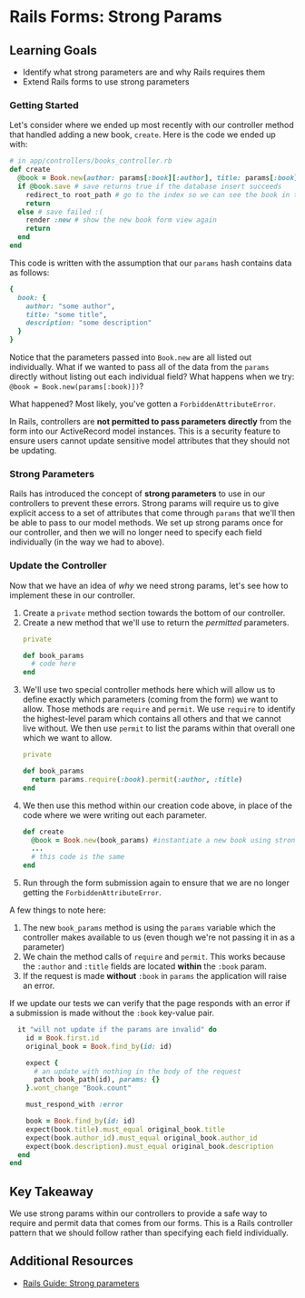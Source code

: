 # Rails Forms: Strong Params

## Learning Goals
- Identify what strong parameters are and why Rails requires them
- Extend Rails forms to use strong parameters

### Getting Started

Let's consider where we ended up most recently with our controller method that handled adding a new book, `create`. Here is the code we ended up with:
```ruby
# in app/controllers/books_controller.rb
def create
  @book = Book.new(author: params[:book][:author], title: params[:book][:title], params[:description]) #instantiate a new book
  if @book.save # save returns true if the database insert succeeds
    redirect_to root_path # go to the index so we can see the book in the list
    return
  else # save failed :(
    render :new # show the new book form view again
    return
  end
end
```

This code is written with the assumption that our `params` hash contains data as follows:
```ruby
{
  book: {
    author: "some author",
    title: "some title",
    description: "some description"
  }
}
```

Notice that the parameters passed into `Book.new` are all listed out individually. What if we wanted to pass all of the data from the `params` directly without listing out each individual field? What happens when we try: `@book = Book.new(params[:book)])`?

What happened? Most likely, you've gotten a `ForbiddenAttributeError`.

In Rails, controllers are **not permitted to pass parameters directly** from the form into our ActiveRecord model instances. This is a security feature to ensure users cannot update sensitive model attributes that they should not be updating.

### Strong Parameters
Rails has introduced the concept of **strong parameters** to use in our controllers to prevent these errors. Strong params will require us to give explicit access to a set of attributes that come through `params` that we'll then be able to pass to our model methods. We set up strong params once for our controller, and then we will no longer need to specify each field individually (in the way we had to above).

### Update the Controller
Now that we have an idea of _why_ we need strong params, let's see how to implement these in our controller.

1. Create a `private` method section towards the bottom of our controller.
1. Create a new method that we'll use to return the _permitted_ parameters.
    ```ruby
    private

    def book_params
      # code here
    end
    ```
1. We'll use two special controller methods here which will allow us to define exactly which parameters (coming from the form) we want to allow. Those methods are `require` and `permit`.  We use `require` to identify the highest-level param which contains all others and that we cannot live without. We then use `permit` to list the params within that overall one which we want to allow.
    ```ruby
    private

    def book_params
      return params.require(:book).permit(:author, :title)
    end
    ```
1. We then use this method within our creation code above, in place of the code where we were writing out each parameter.
    ```ruby
    def create
      @book = Book.new(book_params) #instantiate a new book using strong params
      ...
      # this code is the same
    end
    ```
1. Run through the form submission again to ensure that we are no longer getting the `ForbiddenAttributeError`.

A few things to note here:

1. The new `book_params` method is using the `params` variable which the controller makes available to us (even though we're not passing it in as a parameter)
1. We chain the method calls of `require` and `permit`. This works because the `:author` and `:title` fields are located **within** the `:book` param.
1. If the request is made **without** `:book` in `params` the application will raise an error.  

If we update our tests we can verify that the page responds with an error if a submission is made without the `:book` key-value pair.

```ruby
  it "will not update if the params are invalid" do
    id = Book.first.id
    original_book = Book.find_by(id: id)

    expect {
      # an update with nothing in the body of the request
      patch book_path(id), params: {}
    }.wont_change "Book.count"

    must_respond_with :error

    book = Book.find_by(id: id)
    expect(book.title).must_equal original_book.title
    expect(book.author_id).must_equal original_book.author_id
    expect(book.description).must_equal original_book.description
  end
end
```

## Key Takeaway
We use strong params within our controllers to provide a safe way to require and permit data that comes from our forms. This is a Rails controller pattern that we should follow rather than specifying each field individually.

## Additional Resources
- [Rails Guide: Strong parameters](http://edgeguides.rubyonrails.org/action_controller_overview.html#strong-parameters)

